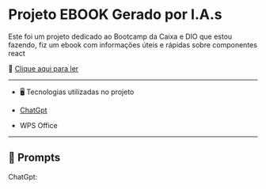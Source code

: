 # Projeto EBOOK Gerado por I.A.s
Este foi um projeto dedicado ao Bootcamp da Caixa e DIO que estou fazendo, fiz um ebook com informações úteis e rápidas sobre componentes react

📖 [Clique aqui para ler](./output/ebookReact.pdf)
<hr>

- 🖥️ Tecnologias utilizadas no projeto

- [ChatGpt](https://chatgpt.com)
- WPS Office
<hr>

## 🧠 Prompts

ChatGpt:
